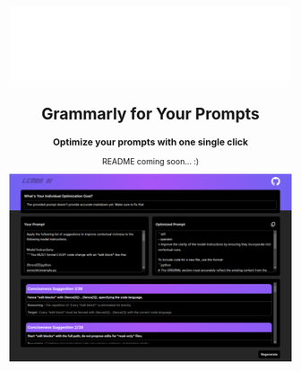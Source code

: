 ![alt text](/static/images/lemonai-1x.png "lemonai")

<div align="center">
  <h1>Grammarly for Your Prompts</h1>
  <h3>Optimize your prompts with one single click</h3>
  <p>README coming soon... :)</p>
</div>

![alt text](/static/images/ui.png "ui")
